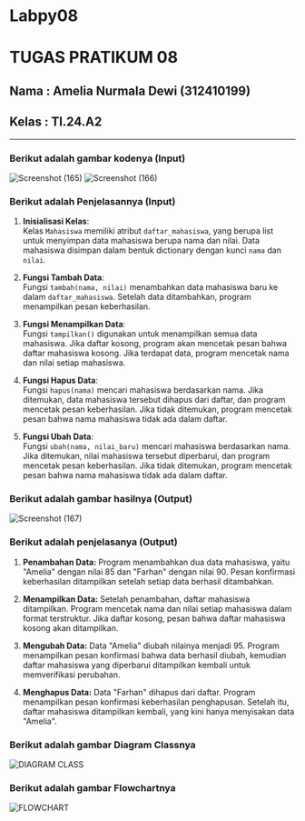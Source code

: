 # Labpy08
# TUGAS PRATIKUM 08

## Nama   : Amelia Nurmala Dewi (312410199)
## Kelas  : TI.24.A2



___
### Berikut adalah gambar kodenya (Input)
![Screenshot (165)](https://github.com/user-attachments/assets/5acdf211-25d9-4bd7-828c-91d3a30219dc)
![Screenshot (166)](https://github.com/user-attachments/assets/70c9d5d4-6ba0-4084-b4d2-de37e1e2a3c7)

### Berikut adalah Penjelasannya (Input)


1. **Inisialisasi Kelas**:  
   Kelas `Mahasiswa` memiliki atribut `daftar_mahasiswa`, yang berupa list untuk menyimpan data mahasiswa berupa nama dan nilai. Data mahasiswa disimpan dalam bentuk dictionary dengan kunci `nama` dan `nilai`.

2. **Fungsi Tambah Data**:  
   Fungsi `tambah(nama, nilai)` menambahkan data mahasiswa baru ke dalam `daftar_mahasiswa`. Setelah data ditambahkan, program menampilkan pesan keberhasilan.

3. **Fungsi Menampilkan Data**:  
   Fungsi `tampilkan()` digunakan untuk menampilkan semua data mahasiswa. Jika daftar kosong, program akan mencetak pesan bahwa daftar mahasiswa kosong. Jika terdapat data, program mencetak nama dan nilai setiap mahasiswa.

4. **Fungsi Hapus Data**:  
   Fungsi `hapus(nama)` mencari mahasiswa berdasarkan nama. Jika ditemukan, data mahasiswa tersebut dihapus dari daftar, dan program mencetak pesan keberhasilan. Jika tidak ditemukan, program mencetak pesan bahwa nama mahasiswa tidak ada dalam daftar.

5. **Fungsi Ubah Data**:  
   Fungsi `ubah(nama, nilai_baru)` mencari mahasiswa berdasarkan nama. Jika ditemukan, nilai mahasiswa tersebut diperbarui, dan program mencetak pesan keberhasilan. Jika tidak ditemukan, program mencetak pesan bahwa nama mahasiswa tidak ada dalam daftar.


### Berikut adalah gambar hasilnya (Output)
![Screenshot (167)](https://github.com/user-attachments/assets/26da1a8c-bb0e-4851-ad28-ca4e0c75bf06)

### Berikut adalah penjelasanya (Output)

1. **Penambahan Data:**
   Program menambahkan dua data mahasiswa, yaitu "Amelia" dengan nilai 85 dan "Farhan" dengan nilai 90. Pesan konfirmasi keberhasilan ditampilkan setelah setiap data berhasil ditambahkan.

2. **Menampilkan Data:**
   Setelah penambahan, daftar mahasiswa ditampilkan. Program mencetak nama dan nilai setiap mahasiswa dalam format terstruktur. Jika daftar kosong, pesan bahwa daftar mahasiswa kosong akan ditampilkan.

3. **Mengubah Data:**
   Data "Amelia" diubah nilainya menjadi 95. Program menampilkan pesan konfirmasi bahwa data berhasil diubah, kemudian daftar mahasiswa yang diperbarui ditampilkan kembali untuk memverifikasi perubahan.

4. **Menghapus Data:**
   Data "Farhan" dihapus dari daftar. Program menampilkan pesan konfirmasi keberhasilan penghapusan. Setelah itu, daftar mahasiswa ditampilkan kembali, yang kini hanya menyisakan data "Amelia".


### Berikut adalah gambar Diagram Classnya

![DIAGRAM CLASS](https://github.com/user-attachments/assets/3c978c6a-b4be-40b4-bec5-f14803500902)



### Berikut adalah gambar Flowchartnya

![FLOWCHART](https://github.com/user-attachments/assets/54bfb15d-29ed-4708-9dc1-d2d5759ad4c8)


   
